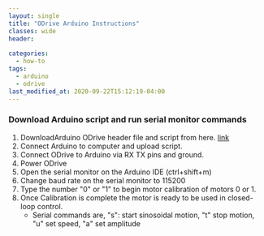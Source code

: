 ```yaml
---
layout: single
title: "ODrive Arduino Instructions"
classes: wide
header:
  
categories:
  - how-to
tags:
  - arduino
  - odrive
last_modified_at: 2020-09-22T15:12:19-04:00
---
```


### Download Arduino script and run serial monitor commands

1. DownloadArduino ODrive header file and script from here. [link](https://github.com/shinerboy/ODrive-Arduino/tree/master/ODriveArduinoTest02)
2. Connect Arduino to computer and upload script.
3. Connect ODrive to Arduino via RX TX pins and ground.
4. Power ODrive
5. Open the serial monitor on the Arduino IDE (ctrl+shift+m)
6. Change baud rate on the serial monitor to 115200
7. Type the number "0" or "1" to begin motor calibration of motors 0 or 1.
8. Once Calibration is complete the motor is ready to be used in closed-loop control.
    * Serial commands are, "s": start sinosoidal motion, "t" stop motion, "u" set speed, "a" set amplitude
   




